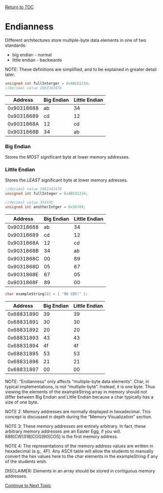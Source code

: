 <a href="https://github.com/CyberTrainingUSAF/05-C-Programming/blob/master/00-Table-of-Contents.md" rel="Return to TOC"> Return to TOC </a>

# Endianness
Different architectures store multiple-byte data elements in one of two standards:
* big endian - normal
* little endian - backwards

NOTE: These definitions are simplified, and to be explained in greater detail later.

```c
unsigned int fullInterger = 0xABCD1234; 
//Decimal value 2882343476
```
|Address|Big Endian|Little Endian|
|---|---|---|
|0x90318688|ab|34|
|0x90318689|cd|12|
|0x9031868A|12|cd|
|0x9031868B|34|ab|

### Big Endian
Stores the *MOST* significant byte at lower memory addresses.

### Little Endian
Stores the *LEAST* significant byte at lower memory adresses.

```c
//decimal value 2882343476
unsigned int fullInteger = 0xABCD1234;  

//decimal value 354185
unsigned int anotherIntger = 0x56789;
```

|Address|Big Endian|Little Endian|
|---|---|---|
|0x90318688|ab|34|
|0x90318689|cd|12|
|0x9031868A|12|cd|
|0x9031868B|34|ab|
|0x9031868C|00|89|
|0x9031868D|05|67|
|0x9031868E|67|05|
|0x9031868F|89|00|

```c
char exampleString[8] = { "90 COS!" };
```
|Address|Big Endian|Little Endian|
|---|---|---|
|0x68831890|39|39|
|0x68831891|30|30|
|0x68831892|20|20|
|0x68831893|43|43|
|0x68831894|4f|4f|
|0x68831895|53|53|
|0x68831896|21|21|
|0x68831897|00|00|


 NOTE: “Endianness” only affects “multiple-byte data elements”.  Char, in typical implementations, is not “multiple-byte”.  Instead, it is one byte.  Thus viewing the elements of the exampleString array in memory should not differ between Big Endian and Little Endian because a char typically has a size of one byte.

NOTE 2: Memory addresses are normally displayed in hexadecimal.  This concept is discussed in depth during the “Memory Visualization” section.

NOTE 3: These memory addresses are entirely arbitrary.  In fact, these arbitrary memory addresses are an Easter Egg, if you will. 688[CW]318[COG]90[COS] is the first memory address.

NOTE 4: The representations of the memory address values are written in hexadecimal (e.g., 4F).  Any ASCII table will allow the students to manually convert the hex values here to the char elements in the exampleString if any of the students wish.

DISCLAIMER: Elements in an array should be stored in contiguous memory addresses.

<a href="https://github.com/CyberTrainingUSAF/05-C-Programming/blob/master/11_Pointers_Arrays/04_memory_visualization.md" rel="Continue to Next Topic"> Continue to Next Topic </a>


